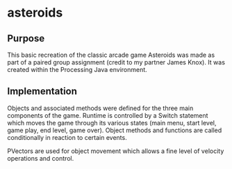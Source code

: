 # asteroids

## Purpose
This basic recreation of the classic arcade game Asteroids was made as part of a paired group assignment (credit to my partner James Knox). It was created within the Processing Java environment.  

## Implementation
Objects and associated methods were defined for the three main components of the game. Runtime is controlled by a Switch statement which moves the game through its various states (main menu, start level, game play, end level, game over). Object methods and functions are called conditionally in reaction to certain events.

PVectors are used for object movement which allows a fine level of velocity operations and control.
